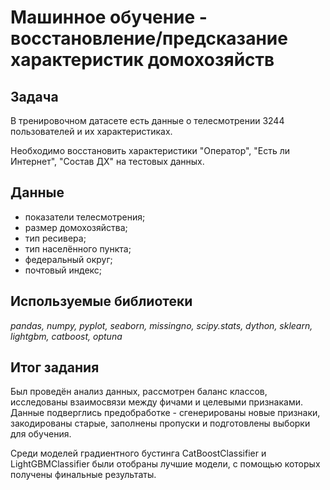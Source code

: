 # Машинное обучение - восстановление/предсказание характеристик домохозяйств

## Задача

В тренировочном датасете есть данные о телесмотрении 3244 пользователей и их характеристиках.

Необходимо восстановить характеристики "Оператор", "Есть ли Интернет", "Состав ДХ" на тестовых данных.

## Данные

- показатели телесмотрения;
- размер домохозяйства;
- тип ресивера;
- тип населённого пункта;
- федеральный округ;
- почтовый индекс;

## Используемые библиотеки

*pandas, numpy, pyplot, seaborn, missingno, scipy.stats, dython, sklearn, lightgbm, catboost, optuna*

## Итог задания

Был проведён анализ данных, рассмотрен баланс классов, исследованы взаимосвязи между фичами и целевыми признаками. Данные подверглись предобработке - сгенерированы новые
признаки, закодированы старые, заполнены пропуски и подготовлены выборки для обучения.

Среди моделей градиентного бустинга CatBoostClassifier и LightGBMClassifier были отобраны лучшие модели, с помощью которых получены финальные результаты.

